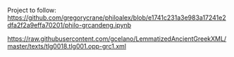 Project to follow:
https://github.com/gregorycrane/philoalex/blob/e1741c231a3e983a17241e2dfa2f2a9effa70201/philo-grcandeng.ipynb

https://raw.githubusercontent.com/gcelano/LemmatizedAncientGreekXML/master/texts/tlg0018.tlg001.opp-grc1.xml
